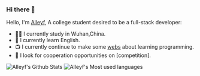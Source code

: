 ### Hi there 👋

Hello, I'm [Alleyf](https://fcsy.fit), A college student desired to be a full-stack developer:

- 👨‍💼 I currently study in Wuhan,China.
- 🏴󠁧󠁢󠁥󠁮󠁧󠁿 I currently learn English.
- 📺 I currently continue to make some [webs](https://alleyf.github.io/) about learning programming. 
- 👯 I look for cooperation opportunities on [competition].
<!--
- 👯 I’m looking to collaborate on ...
- 🤔 I’m looking for help with ...
- 💬 Ask me about ...
- 📫 How to reach me: ...
- 😄 Pronouns: ...
- ⚡ Fun fact: ...
-->
![Alleyf's Github Stats](https://github-readme-stats.vercel.app/api?username=Alleyf&show_icons=true&title_color=fff&icon_color=79ff97&text_color=9f9f9f&bg_color=151515)
![Alleyf's Most used languages](https://github-readme-stats.vercel.app/api/top-langs/?username=Alleyf&layout=compact&theme=light&hide_border=false&langs_count=10)
